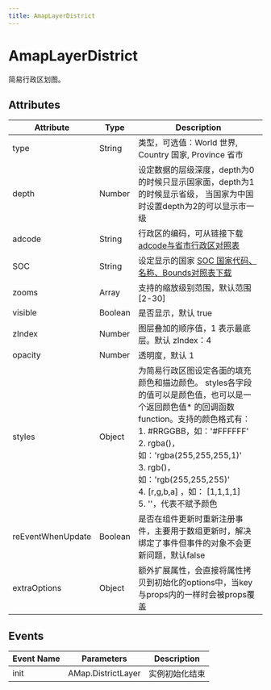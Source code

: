 ```yaml
---
title: AmapLayerDistrict
---
```


# AmapLayerDistrict
简易行政区划图。

## Attributes

Attribute | Type | Description
---|---|---|
type | String | 类型，可选值：World 世界, Country 国家, Province 省市
depth | Number | 设定数据的层级深度，depth为0的时候只显示国家面，depth为1的时候显示省级， 当国家为中国时设置depth为2的可以显示市一级
adcode | String | 行政区的编码，可从链接下载[adcode与省市行政区对照表](https://a.amap.com/lbs/static/file/AMap_adcode_citycode.xlsx.zip)
SOC | String | 设定显示的国家 [SOC 国家代码、名称、Bounds对照表下载](https://a.amap.com/jsapi_demos/static/demo-center/js/soc-list.json)
zooms | Array | 支持的缩放级别范围，默认范围 [2-30]
visible | Boolean | 是否显示，默认 true
zIndex | Number | 图层叠加的顺序值，1 表示最底层。默认 zIndex：4
opacity | Number | 透明度，默认 1
styles | Object | 为简易行政区图设定各面的填充颜色和描边颜色。 styles各字段的值可以是颜色值，也可以是一个返回颜色值* 的回调函数function。支持的颜色格式有：<br/>1. #RRGGBB，如：'#FFFFFF' <br/>2. rgba()，如：'rgba(255,255,255,1)'<br/> 3. rgb()，如：'rgb(255,255,255)'<br/>4. [r,g,b,a] ，如： [1,1,1,1]<br/>5. ''，代表不赋予颜色
reEventWhenUpdate | Boolean | 是否在组件更新时重新注册事件，主要用于数组更新时，解决绑定了事件但事件的对象不会更新问题，默认false
extraOptions | Object | 额外扩展属性，会直接将属性拷贝到初始化的options中，当key与props内的一样时会被props覆盖

## Events

Event Name | Parameters | Description
---|---|---|
init | AMap.DistrictLayer | 实例初始化结束
